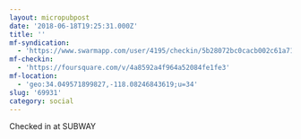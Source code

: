 ```yaml
---
layout: micropubpost
date: '2018-06-18T19:25:31.000Z'
title: ''
mf-syndication:
  - 'https://www.swarmapp.com/user/4195/checkin/5b28072bc0cacb002c61a717'
mf-checkin:
  - 'https://foursquare.com/v/4a8592a4f964a52084fe1fe3'
mf-location:
  - 'geo:34.049571899827,-118.08246843619;u=34'
slug: '69931'
category: social
---
```

Checked in at SUBWAY
